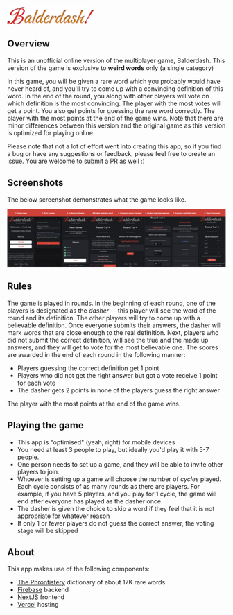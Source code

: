 ![](public/bdash_logo_alt.png)

## Overview

This is an unofficial online version of the multiplayer game, Balderdash. This version of the game is exclusive to **weird words** only (a single category)

In this game, you will be given a rare word which you probably would have never heard of, and you'll try to come up with a convincing definition of this word. In the end of the round, you along with other players will vote on which definition is the most convincing. The player with the most votes will get a point. You also get points for guessing the rare word correctly. The player with the most points at the end of the game wins. Note that there are minor differences between this version and the original game as this version is optimized for playing online.

Please note that not a lot of effort went into creating this app, so if you find a bug or have any suggestions or feedback, please feel free to create an issue. You are welcome to submit a PR as well :)

## Screenshots

The below screenshot demonstrates what the game looks like.

![](public/game.png)

## Rules

The game is played in rounds. In the beginning of each round, one of the players is designated as the _dasher_ -- this player will see the word of the round and its definition. The other players will try to come up with a believable definition. Once everyone submits their answers, the dasher will mark words that are close enough to the real definition. Next, players who did not submit the correct definition, will see the true and the made up answers, and they will get to vote for the most believable one. The scores are awarded in the end of each round in the following manner:

* Players guessing the correct definition get 1 point
* Players who did not get the right answer but got a vote receive 1 point for each vote
* The dasher gets 2 points in none of the players guess the right answer

The player with the most points at the end of the game wins.

## Playing the game

* This app is "optimised" (yeah, right) for mobile devices
* You need at least 3 people to play, but ideally you'd play it with 5-7 people.
* One person needs to set up a game, and they will be able to invite other players to join.
* Whoever is setting up a game will choose the number of _cycles_ played. Each cycle consists of as many rounds as there are players. For example, if you have 5 players, and you play for 1 cycle, the game will end after everyone has played as the dasher once.
* The dasher is given the choice to skip a word if they feel that it is not appropriate for whatever reason
* If only 1 or fewer players do not guess the correct answer, the voting stage will be skipped

## About

This app makes use of the following components:
* [The Phrontistery](https://phrontistery.info/ihlstart.html) dictionary of about 17K rare words
* [Firebase](https://firebase.google.com/) backend
* [NextJS](https://nextjs.org/) frontend
* [Vercel](https://vercel.com/) hosting

